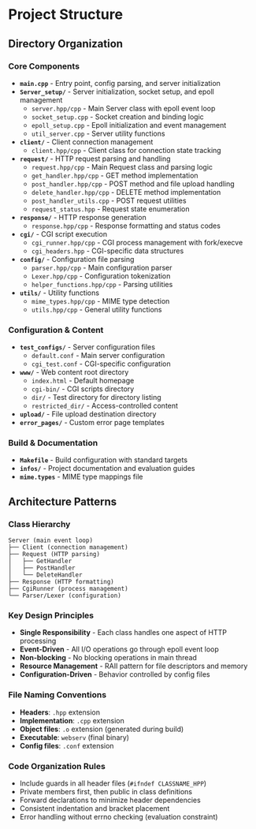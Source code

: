 # Project Structure

## Directory Organization

### Core Components
- **`main.cpp`** - Entry point, config parsing, and server initialization
- **`Server_setup/`** - Server initialization, socket setup, and epoll management
  - `server.hpp/cpp` - Main Server class with epoll event loop
  - `socket_setup.cpp` - Socket creation and binding logic
  - `epoll_setup.cpp` - Epoll initialization and event management
  - `util_server.cpp` - Server utility functions
- **`client/`** - Client connection management
  - `client.hpp/cpp` - Client class for connection state tracking
- **`request/`** - HTTP request parsing and handling
  - `request.hpp/cpp` - Main Request class and parsing logic
  - `get_handler.hpp/cpp` - GET method implementation
  - `post_handler.hpp/cpp` - POST method and file upload handling
  - `delete_handler.hpp/cpp` - DELETE method implementation
  - `post_handler_utils.cpp` - POST request utilities
  - `request_status.hpp` - Request state enumeration
- **`response/`** - HTTP response generation
  - `response.hpp/cpp` - Response formatting and status codes
- **`cgi/`** - CGI script execution
  - `cgi_runner.hpp/cpp` - CGI process management with fork/execve
  - `cgi_headers.hpp` - CGI-specific data structures
- **`config/`** - Configuration file parsing
  - `parser.hpp/cpp` - Main configuration parser
  - `Lexer.hpp/cpp` - Configuration tokenization
  - `helper_functions.hpp/cpp` - Parsing utilities
- **`utils/`** - Utility functions
  - `mime_types.hpp/cpp` - MIME type detection
  - `utils.hpp/cpp` - General utility functions

### Configuration & Content
- **`test_configs/`** - Server configuration files
  - `default.conf` - Main server configuration
  - `cgi_test.conf` - CGI-specific configuration
- **`www/`** - Web content root directory
  - `index.html` - Default homepage
  - `cgi-bin/` - CGI scripts directory
  - `dir/` - Test directory for directory listing
  - `restricted_dir/` - Access-controlled content
- **`upload/`** - File upload destination directory
- **`error_pages/`** - Custom error page templates

### Build & Documentation
- **`Makefile`** - Build configuration with standard targets
- **`infos/`** - Project documentation and evaluation guides
- **`mime.types`** - MIME type mappings file

## Architecture Patterns

### Class Hierarchy
```
Server (main event loop)
├── Client (connection management)
├── Request (HTTP parsing)
│   ├── GetHandler
│   ├── PostHandler
│   └── DeleteHandler
├── Response (HTTP formatting)
├── CgiRunner (process management)
└── Parser/Lexer (configuration)
```

### Key Design Principles
- **Single Responsibility** - Each class handles one aspect of HTTP processing
- **Event-Driven** - All I/O operations go through epoll event loop
- **Non-blocking** - No blocking operations in main thread
- **Resource Management** - RAII pattern for file descriptors and memory
- **Configuration-Driven** - Behavior controlled by config files

### File Naming Conventions
- **Headers**: `.hpp` extension
- **Implementation**: `.cpp` extension
- **Object files**: `.o` extension (generated during build)
- **Executable**: `webserv` (final binary)
- **Config files**: `.conf` extension

### Code Organization Rules
- Include guards in all header files (`#ifndef CLASSNAME_HPP`)
- Private members first, then public in class definitions
- Forward declarations to minimize header dependencies
- Consistent indentation and bracket placement
- Error handling without errno checking (evaluation constraint)